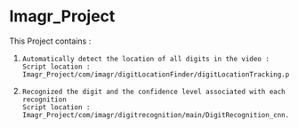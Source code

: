 # Imagr_Project

This Project contains : 
  
 1.     Automatically detect the location of all digits in the video : 
        Script location : Imagr_Project/com/imagr/digitLocationFinder/digitLocationTracking.py


 2.     Recognized the digit and the confidence level associated with each recognition
        Script location : Imagr_Project/com/imagr/digitrecognition/main/DigitRecognition_cnn.py



